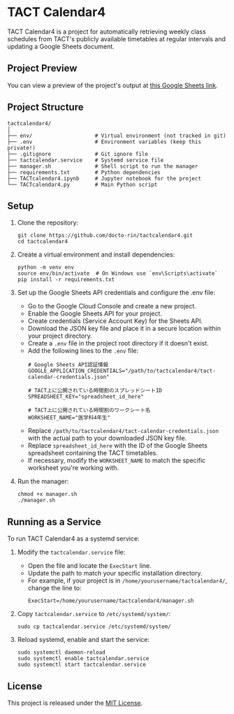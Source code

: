 # TACT Calendar4

TACT Calendar4 is a project for automatically retrieving weekly class schedules from TACT's publicly available timetables at regular intervals and updating a Google Sheets document.

## Project Preview

You can view a preview of the project's output at [this Google Sheets link](https://docs.google.com/spreadsheets/d/1wlaknyDTFavd-k-YITlGyrFuIDn-XzhSp45QIysNriM/preview).

## Project Structure

```
tactcalendar4/
│
├── env/                    # Virtual environment (not tracked in git)
├── .env                    # Environment variables (keep this private!)
├── .gitignore              # Git ignore file
├── tactcalendar.service    # Systemd service file
├── manager.sh              # Shell script to run the manager
├── requirements.txt        # Python dependencies
├── TACTcalendar4.ipynb     # Jupyter notebook for the project
└── TACTcalendar4.py        # Main Python script
```

## Setup

1. Clone the repository:
   ```
   git clone https://github.com/docto-rin/tactcalendar4.git
   cd tactcalendar4
   ```

2. Create a virtual environment and install dependencies:
   ```
   python -m venv env
   source env/bin/activate  # On Windows use `env\Scripts\activate`
   pip install -r requirements.txt
   ```

3. Set up the Google Sheets API credentials and configure the .env file:
   - Go to the Google Cloud Console and create a new project.
   - Enable the Google Sheets API for your project.
   - Create credentials (Service Account Key) for the Sheets API.
   - Download the JSON key file and place it in a secure location within your project directory.
   - Create a `.env` file in the project root directory if it doesn't exist.
   - Add the following lines to the `.env` file:
     ```
     # Google Sheets API認証情報
     GOOGLE_APPLICATION_CREDENTIALS="/path/to/tactcalendar4/tact-calendar-credentials.json"

     # TACT上に公開されている時間割のスプレッドシートID
     SPREADSHEET_KEY="spreadsheet_id_here"

     # TACT上に公開されている時間割のワークシート名
     WORKSHEET_NAME="医学科4年生"
     ```
   - Replace `/path/to/tactcalendar4/tact-calendar-credentials.json` with the actual path to your downloaded JSON key file.
   - Replace `spreadsheet_id_here` with the ID of the Google Sheets spreadsheet containing the TACT timetables.
   - If necessary, modify the `WORKSHEET_NAME` to match the specific worksheet you're working with.

4. Run the manager:
   ```
   chmod +x manager.sh
   ./manager.sh
   ```

## Running as a Service

To run TACT Calendar4 as a systemd service:

1. Modify the `tactcalendar.service` file:
   - Open the file and locate the `ExecStart` line.
   - Update the path to match your specific installation directory.
   - For example, if your project is in `/home/yourusername/tactcalendar4/`, change the line to:
     ```
     ExecStart=/home/yourusername/tactcalendar4/manager.sh
     ```

2. Copy `tactcalendar.service` to `/etc/systemd/system/`:
   ```
   sudo cp tactcalendar.service /etc/systemd/system/
   ```

3. Reload systemd, enable and start the service:
   ```
   sudo systemctl daemon-reload
   sudo systemctl enable tactcalendar.service
   sudo systemctl start tactcalendar.service
   ```

## License

This project is released under the [MIT License](LICENSE).